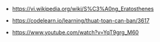 
*    https://vi.wikipedia.org/wiki/S%C3%A0ng_Eratosthenes

*    https://codelearn.io/learning/thuat-toan-can-ban/3617

*    https://www.youtube.com/watch?v=YqT9grg_M60